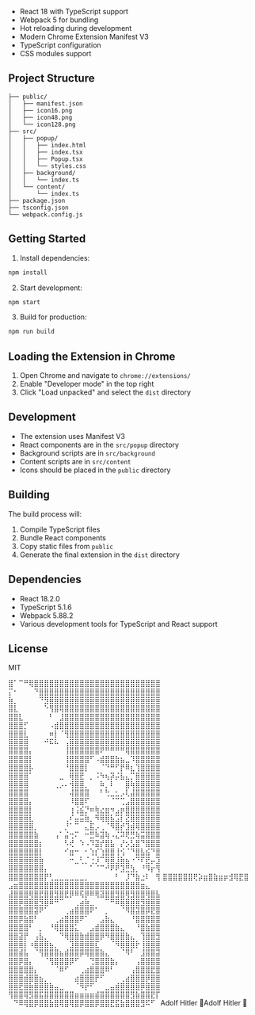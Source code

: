 
- React 18 with TypeScript support
- Webpack 5 for bundling
- Hot reloading during development
- Modern Chrome Extension Manifest V3
- TypeScript configuration
- CSS modules support

## Project Structure

```
├── public/
│   ├── manifest.json
│   ├── icon16.png
│   ├── icon48.png
│   └── icon128.png
├── src/
│   ├── popup/
│   │   ├── index.html
│   │   ├── index.tsx
│   │   ├── Popup.tsx
│   │   └── styles.css
│   ├── background/
│   │   └── index.ts
│   └── content/
│       └── index.ts
├── package.json
├── tsconfig.json
└── webpack.config.js
```

## Getting Started

1. Install dependencies:

```bash
npm install
```

2. Start development:

```bash
npm start
```

3. Build for production:

```bash
npm run build
```

## Loading the Extension in Chrome

1. Open Chrome and navigate to `chrome://extensions/`
2. Enable "Developer mode" in the top right
3. Click "Load unpacked" and select the `dist` directory

## Development

- The extension uses Manifest V3
- React components are in the `src/popup` directory
- Background scripts are in `src/background`
- Content scripts are in `src/content`
- Icons should be placed in the `public` directory

## Building

The build process will:

1. Compile TypeScript files
2. Bundle React components
3. Copy static files from `public`
4. Generate the final extension in the `dist` directory

## Dependencies

- React 18.2.0
- TypeScript 5.1.6
- Webpack 5.88.2
- Various development tools for TypeScript and React support

## License

MIT

⣿⠁⠉⠛⢿⣿⣿⣿⣿⣿⣿⣿⣿⣿⣿⣿⣿⣿⣿⣿⣿⣿⣿⣿⣿⣿⣿⣿⣿⣿
⡍⠂⠀⠀⠀⠙⣿⣿⣿⣿⣿⣿⣿⣿⣿⣿⣿⣿⣿⣿⣿⣿⣿⣿⣿⣿⣿⣿⣿⣿
⣷⡀⠀⠀⠀⠀⠙⣻⣿⣿⣿⣿⣿⣿⣿⣿⣿⣿⣿⣿⣿⣿⣿⣿⣿⣿⣿⣿⣿⣿
⣿⣇⠀⠀⠀⠀⠀⠑⢻⣿⢿⣿⣿⣿⣿⣿⣿⣿⣿⣿⣿⣿⣿⣿⣿⣿⣿⣿⣿⣿
⣿⣿⣇⠀⠀⠀⠀⠀⠃⠀⣸⣿⣿⣿⣿⣿⣿⣿⣿⣿⣿⣿⣿⣿⣿⣿⣿⣿⣿⣿
⣿⣿⣿⡋⠀⠀⠀⠀⠠⣾⣿⣿⣿⣿⣿⣿⣿⣿⣿⣿⣿⣿⣿⣿⣿⣿⣿⣿⣿⣿
⣿⣿⣿⣇⠀⠀⠀⠀⠶⡇⠈⢻⣿⣿⣿⣿⣿⣿⣿⣿⣿⣿⣿⣿⣿⣿⣿⣿⣿⣿
⣿⣿⣿⣿⠀⠀⠀⠚⠯⠧⠀⢠⣿⣿⣿⣿⣿⣿⣿⣿⣿⣿⣿⣿⣿⣿⣿⣿⣿⣿
⣿⣿⣿⣿⡄⠀⠀⠀⠀⠀⠀⢸⣿⣿⣿⣿⣿⣿⠟⠛⠛⠛⠛⢿⣿⣿⣿⣿⣿⣿
⣿⣿⣿⣿⡇⠀⠀⠀⠀⠀⠀⢸⣿⣿⣿⣿⠋⠠⣾⣿⣿⣷⣦⣀⠹⣿⣿⣿⣿⣿
⣿⣿⣿⣿⡧⠀⠀⠀⠀⠀⠀⠘⣿⣿⣿⡇⠀⠀⠈⠙⠛⠋⡟⠿⣆⢹⣿⣿⣿⣿
⣿⣿⣿⣿⠁⠀⠀⠀⠀⠀⣀⠀⢿⣿⣟⠀⡀⠨⠳⢦⡽⡬⣧⣄⡉⣿⣿⣿⣿⣿
⣿⣿⣿⣿⠀⠀⠀⠀⠀⢀⡠⠄⢺⣿⣿⡀⠀⠀⠷⡀⠇⠀⠀⣿⢷⣿⣿⣿⣿⣿
⣿⣿⣿⣿⠀⠀⠀⠀⠀⠀⠀⠀⢼⣿⣿⣿⠀⠀⠃⢓⣀⣂⡠⢇⣼⣿⣿⣿⣿⣿
⣿⣿⣿⣿⡄⠀⠀⠀⠀⠀⠀⠀⠸⣿⣿⠏⠀⠀⠀⠀⠈⠉⢉⣠⣿⣿⣿⣿⣿⣿
⣿⣿⣿⣿⡇⠀⠀⠀⠀⠀⠀⠀⢰⢨⣮⡙⠶⢷⣔⣶⠲⣠⡶⣿⣿⣿⣿⣿⣿⣿
⣿⣿⣿⣿⣇⠀⠀⠀⠀⠀⠀⢀⠎⣤⣭⣷⡀⠻⢿⣿⣧⣩⡇⣝⣿⣿⣿⣿⣿⣿
⣿⣿⣿⣿⣿⡀⠀⠀⠀⠀⠀⡘⠁⠉⠀⣄⣯⡠⢀⠈⠻⣿⡞⣹⣾⢿⣿⣿⣿⣿
⣿⣿⣿⣿⣿⣷⠀⠀⠀⢠⠁⣬⢒⠍⠀⠒⣛⠷⣽⢷⠠⣌⠽⢟⣛⢷⣭⣿⣿⣿
⣿⣿⣿⣿⣿⣿⡆⠀⠀⠀⠀⠣⢞⠀⠱⠠⠹⣽⡞⣿⣧⠀⡜⡢⣣⣿⠙⣿⣿⣿
⣿⣿⣿⣿⣿⣿⡇⠀⠀⠀⠀⠊⣶⠒⠀⠂⢱⡎⢱⣿⣿⢸⢪⠈⠙⣿⣧⣮⠙⣿
⣿⣿⣿⣿⣿⣿⣷⠀⠀⠀⠀⠀⠒⣀⢃⡈⢐⡸⠉⢿⣿⣸⣷⣦⠐⠙⠏⣟⡤⣹
⣿⣿⣿⣿⣿⣿⣿⡄⠀⠀⠀⠀⠀⠀⠀⠀⠁⠈⠉⠚⠟⠟⣹⣛⣳⡀⠘⠻⡖⢻
⣿⣿⣿⣿⣿⣿⣿⡟⢃⣀⣀⣀⣀⣀⣀⡀⠀⠀⠀⠀⠀⠃⠀⡸⠙⣷⣐⠇⠀⢻
⣿⣿⣿⣿⣿⣿⢟⡵⣶⣿⣷⣶⡶⣺⢿⣟⣿
⣠⣶⣿⣿⣿⣿⣿⣿⣿⣿⣿⣿⣿⣿⣿⣿⣿⣿⣿⣿⣿⣿⣿⣿⣿⣿⣶⣄⠀
⣼⣿⣿⣿⢿⣿⣟⣿⣿⣻⣿⣟⡿⠿⢯⡿⠿⢿⣽⣿⣿⣻⣿⢿⣻⣿⣿⢿⣿⣧
⣿⣿⡿⣿⣿⣿⣻⣿⠿⠛⠉⠀⠀⢀⣴⣷⣀⠀⠀⠉⠛⠿⣿⣿⣿⣿⣻⣿⣿⣿
⣿⣿⣿⣿⣿⣽⠟⠁⠀⠀⠀⢀⣴⣿⣿⣿⠟⠁⠀⡀⠀⠀⠈⠻⣿⣽⣿⡿⣟⣿
⣿⣿⡿⣷⣿⠃⠀⠀⠀⢀⣴⣿⣿⣿⠟⠁⠀⠀⣠⣷⣄⠀⠀⠀⠘⣿⣿⣿⣿⣿
⣿⣿⣿⣿⠃⠀⡀⠀⠘⢿⣿⣿⣿⣅⠀⠀⣠⣾⣿⣿⣿⣷⣄⠀⠀⠘⣿⣷⣿⣿
⣿⣿⣽⡟⠀⢠⣧⡀⠀⠀⠙⢿⣿⣿⣷⣾⣿⣿⡿⠻⣿⣿⣿⣷⣄⠀⢹⣿⣿⣻
⣿⣿⣿⡇⠰⣿⣿⣿⣦⡀⠀⠀⣹⣿⣿⣿⣿⣏⠀⠀⠈⠻⣿⣿⣿⡗⢸⣿⣿⣿
⣿⣿⣾⣧⠀⠈⢻⣿⣿⣿⣦⣾⣿⣿⡿⢿⣿⣿⣷⣄⠀⠀⠈⠻⠃⠀⣸⣿⣿⣽
⣿⣿⡿⣿⡄⠀⠀⠈⢻⣿⣿⣿⡿⠋⠀⠀⢙⣿⣿⣿⣷⡄⠀⠀⠀⢠⣿⣿⣿⣿
⣿⣿⣿⣿⣿⡄⠀⠀⠀⠈⠿⠋⠀⠀⢀⣴⣿⣿⣿⠿⠃⠀⠀⠀⢠⣿⣿⣿⣟⣿
⣿⣿⣿⣾⣿⣿⣦⡀⠀⠀⠀⠀⠀⣴⣿⣿⣿⡟⠋⠀⠀⠀⢀⣴⣿⣿⣿⡿⣿⣿
⣿⣿⣟⣿⣷⣿⣿⣿⣷⣤⣀⠀⠀⠈⠻⡟⠋⠀⠀⣀⣤⣾⣿⣿⣿⣿⡿⣿⣿⣿
⢻⣿⣿⢿⣻⣿⣯⣿⣿⣿⣿⣿⣿⣶⣶⣶⣶⣾⣿⣿⣿⣿⣿⣿⣻⣷⣿⣿⣟⡏
⠀⠙⠿⢿⣿⡿⣿⣿⣷⣿⢿⣿⢿⣿⡿⣿⣿⡿⣿⣿⣟⣯⣷⣿⣿⣿⣻⠯⠋⠀Adolf Hitler 🫡Adolf Hitler 🫡
